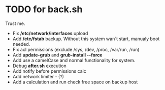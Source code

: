 # TODO for back.sh

Trust me.

- Fix **/etc/network/interfaces** upload
- Add **/etc/fstab** backup. Without this system wan`t start, manualy boot needed.
- Fix acl permissions (exclude /sys, /dev, /proc, /var/run, /run)
- Add **update-grub** and **grub-install --force**
- Add use a camelCase and normal functionality for system.
- Debug **after.sh** execution
- Add notify before permissions calc
- Add network limiter - (?)
- Add a calculation and run check free space on backup host
